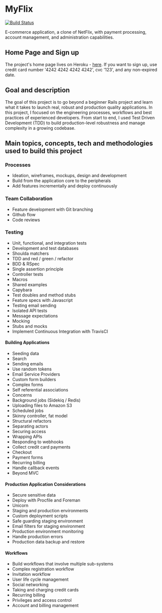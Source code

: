 # MyFlix

[![Build Status](https://secure.travis-ci.org/tomtomecek/myflix.png)](http://travis-ci.org/tomtomecek/myflix)

E-commerce application, a clone of NetFlix, with payment processing, account management, and administration capabilities.

## Home Page and Sign up

The project's home page lives on Heroku - [here](https://tt-myflix.herokuapp.com). If you want to sign up, use credit card number '4242 4242 4242 4242', cvc '123', and any non-expired date.

## Goal and description

The goal of this project is to go beyond a beginner Rails project and learn what it takes to launch real, robust and production quality applications. In this project, I focused on the engineering processes, workflows and best practices of experienced developers. From start to end, I used Test Driven Development (TDD) to build production-level robustness and manage complexity in a growing codebase.

## Main topics, concepts, tech and methodologies used to build this project

### Processes

* Ideation, wireframes, mockups, design and development
* Build from the application core to the peripherals
* Add features incrementally and deploy continuously

### Team Collaboration

* Feature development with Git branching
* Github flow
* Code reviews

### Testing

* Unit, functional, and integration tests
* Development and test databases
* Shoulda matchers
* TDD and red / green / refactor
* BDD & RSpec
* Single assertion principle
* Controller tests
* Macros
* Shared examples
* Capybara
* Test doubles and method stubs
* Feature specs with Javascript
* Testing email sending
* Isolated API tests
* Message expectations
* Mocking
* Stubs and mocks
* Implement Continuous Integration with TravisCI

#### Building Applications

* Seeding data
* Search
* Sending emails
* Use random tokens
* Email Service Providers
* Custom form builders
* Complex forms
* Self referential associations
* Concerns
* Background jobs (Sidekiq / Redis)
* Uploading files to Amazon S3
* Scheduled jobs
* Skinny controller, fat model
* Structural refactors
* Separating actors
* Securing access
* Wrapping APIs
* Responding to webhooks
* Collect credit card payments
* Checkout
* Payment forms
* Recurring billing
* Handle callback events
* Beyond MVC

#### Production Application Considerations

* Secure sensitive data
* Deploy with Procfile and Foreman
* Unicorn
* Staging and production environments
* Custom deployment scripts
* Safe guarding staging environment
* Email filters for staging environment
* Production environment monitoring
* Handle production errors
* Production data backup and restore

#### Workflows

* Build workflows that involve multiple sub-systems
* Complex registration workflow
* Invitation workflow
* User life cycle management
* Social networking
* Taking and charging credit cards
* Recurring billing
* Privileges and access control
* Account and billing management

